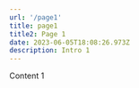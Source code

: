```yaml
---
url: '/page1'
title: page1
title2: Page 1
date: 2023-06-05T18:08:26.973Z
description: Intro 1
---
```

Content 1
